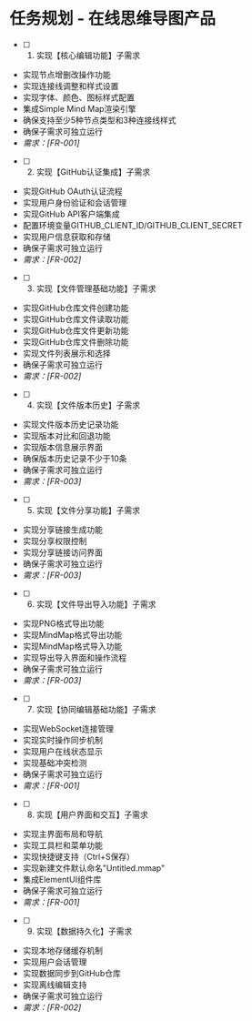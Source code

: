 # 任务规划 - 在线思维导图产品

- [ ] 1. 实现【核心编辑功能】子需求
- 实现节点增删改操作功能
- 实现连接线调整和样式设置
- 实现字体、颜色、图标样式配置
- 集成Simple Mind Map渲染引擎
- 确保支持至少5种节点类型和3种连接线样式
- 确保子需求可独立运行
- _需求：[FR-001]_

- [ ] 2. 实现【GitHub认证集成】子需求
- 实现GitHub OAuth认证流程
- 实现用户身份验证和会话管理
- 实现GitHub API客户端集成
- 配置环境变量GITHUB_CLIENT_ID/GITHUB_CLIENT_SECRET
- 实现用户信息获取和存储
- 确保子需求可独立运行
- _需求：[FR-002]_

- [ ] 3. 实现【文件管理基础功能】子需求
- 实现GitHub仓库文件创建功能
- 实现GitHub仓库文件读取功能
- 实现GitHub仓库文件更新功能
- 实现GitHub仓库文件删除功能
- 实现文件列表展示和选择
- 确保子需求可独立运行
- _需求：[FR-002]_

- [ ] 4. 实现【文件版本历史】子需求
- 实现文件版本历史记录功能
- 实现版本对比和回退功能
- 实现版本信息展示界面
- 确保版本历史记录不少于10条
- 确保子需求可独立运行
- _需求：[FR-003]_

- [ ] 5. 实现【文件分享功能】子需求
- 实现分享链接生成功能
- 实现分享权限控制
- 实现分享链接访问界面
- 确保子需求可独立运行
- _需求：[FR-003]_

- [ ] 6. 实现【文件导出导入功能】子需求
- 实现PNG格式导出功能
- 实现MindMap格式导出功能
- 实现MindMap格式导入功能
- 实现导出导入界面和操作流程
- 确保子需求可独立运行
- _需求：[FR-003]_

- [ ] 7. 实现【协同编辑基础功能】子需求
- 实现WebSocket连接管理
- 实现实时操作同步机制
- 实现用户在线状态显示
- 实现基础冲突检测
- 确保子需求可独立运行
- _需求：[FR-001]_

- [ ] 8. 实现【用户界面和交互】子需求
- 实现主界面布局和导航
- 实现工具栏和菜单功能
- 实现快捷键支持（Ctrl+S保存）
- 实现新建文件默认命名"Untitled.mmap"
- 集成ElementUI组件库
- 确保子需求可独立运行
- _需求：[FR-001]_

- [ ] 9. 实现【数据持久化】子需求
- 实现本地存储缓存机制
- 实现用户会话管理
- 实现数据同步到GitHub仓库
- 实现离线编辑支持
- 确保子需求可独立运行
- _需求：[FR-002]_